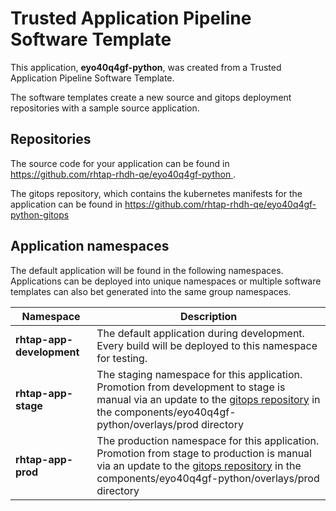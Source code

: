 # Trusted Application Pipeline Software Template

This application, **eyo40q4gf-python**, was created from a Trusted Application Pipeline Software Template.

The software templates create a new source and gitops deployment repositories with a sample source application. 

## Repositories

The source code for your application can be found in [https://github.com/rhtap-rhdh-qe/eyo40q4gf-python ](https://github.com/rhtap-rhdh-qe/eyo40q4gf-python ).
 
The gitops repository, which contains the kubernetes manifests for the application can be found in 
[https://github.com/rhtap-rhdh-qe/eyo40q4gf-python-gitops ](https://github.com/rhtap-rhdh-qe/eyo40q4gf-python-gitops ) 

## Application namespaces 

The default application will be found in the following namespaces. Applications can be deployed into unique namespaces or multiple software templates can also bet generated into the same group namespaces.  

|  Namespace   |  Description   |  
| -------- | -------- |   
| **rhtap-app-development** | The default application during development. Every build will be deployed to this namespace for testing. | 
| **rhtap-app-stage** | The staging namespace for this application. Promotion from development to stage is manual via an update to the [gitops repository](https://github.com/rhtap-rhdh-qe/eyo40q4gf-python-gitops ) in the components/eyo40q4gf-python/overlays/prod directory |  
| **rhtap-app-prod** | The production namespace for this application. Promotion from stage to production is manual via an update to the [gitops repository](https://github.com/rhtap-rhdh-qe/eyo40q4gf-python-gitops ) in the components/eyo40q4gf-python/overlays/prod directory | 